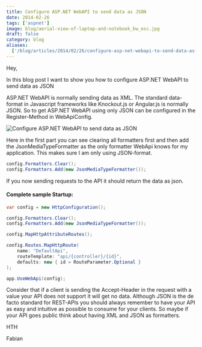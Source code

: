 ```yaml
---
title: Configure ASP.NET WebAPI to send data as JSON
date: 2014-02-26
tags: ['aspnet']
image: blog/aerial-view-of-laptop-and-notebook_bw_osc.jpg
draft: false
category: blog
aliases:
  ['/blog/articles/2014/02/26/configure-asp-net-webapi-to-send-data-as-json/']
---
```


Hey,

In this blog post I want to show you how to configure ASP.NET WebAPI to send data as JSON

ASP.NET WebAPI is normally sending data as XML. The standard data-format in Javascript frameworks like Knockout.js or Angular.js is normally JSON. So to get ASP.NET WebAPI using only JSON can be configured in the Register-Method in WebApiConfig.

![Configure ASP.NET WebAPI to send data as JSON](https://cdn.offering.solutions/img/articles/2014-02-26/d4dbd143-c0e4-461f-a874-903ff24b7e5b.png)

Here in the first part you can see clearing all formatters first and then add the JsonMediaTypeFormatter as the only formatter WebApi knows for my application. This makes sure I am only using JSON-format.

```csharp
config.Formatters.Clear();
config.Formatters.Add(new JsonMediaTypeFormatter());
```

If you now sending requests to the API it should return the data as json.

<h4>Complete sample Startup:</h4>

```csharp
var config = new HttpConfiguration();

config.Formatters.Clear();
config.Formatters.Add(new JsonMediaTypeFormatter());

config.MapHttpAttributeRoutes();

config.Routes.MapHttpRoute(
    name: "DefaultApi",
    routeTemplate: "api/{controller}/{id}",
    defaults: new { id = RouteParameter.Optional }
);

app.UseWebApi(config);
```

Consider that if a client is sending the Accept-Header in the request with a value your API does not support it will get no data. Although JSON is the de facto standard for REST-APIs you should always remember to have your API as easy and intuitive as possible to consume for your clients. So maybe if your API goes public think about having XML and JSON as formatters.

HTH

Fabian

